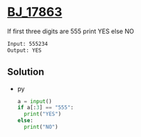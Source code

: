 # [BJ_17863](https://acmicpc.net/problem/17863)

If first three digits are 555 print YES else NO

```txt
Input: 555234
Output: YES
```

## Solution

* py

  ```py
  a = input()
  if a[:3] == "555":
    print("YES")
  else:
    print("NO")
  ```

